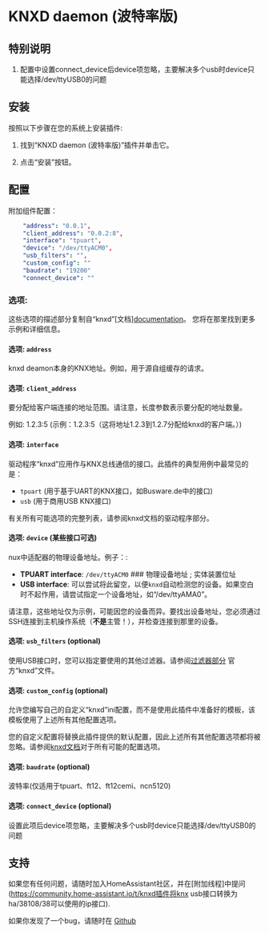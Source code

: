 # KNXD daemon (波特率版)

## 特别说明

1. 配置中设置connect_device后device项忽略，主要解决多个usb时device只能选择/dev/ttyUSB0的问题

## 安装

按照以下步骤在您的系统上安装插件:

 1. 找到“KNXD daemon (波特率版)”插件并单击它。

 1. 点击“安装”按钮。

## 配置

附加组件配置：

```yaml
    "address": "0.0.1",
    "client_address": "0.0.2:8",
    "interface": "tpuart",
    "device": "/dev/ttyACM0",
    "usb_filters": "",
    "custom_config": ""
    "baudrate": "19200"
    "connect_device": ""
```

### 选项:
这些选项的描述部分复制自“knxd”[文档][documentation](https://githubcom/knxd/knxd/blob/master/doc/inifile.rst)。
您将在那里找到更多示例和详细信息。

#### 选项: `address`

knxd deamon本身的KNX地址。例如，用于源自组缓存的请求。

#### 选项: `client_address`

要分配给客户端连接的地址范围。请注意，长度参数表示要分配的地址数量。

例如: 1.2.3:5 (示例：1.2.3:5（这将地址1.2.3到1.2.7分配给knxd的客户端。）)

#### 选项: `interface`

驱动程序“knxd”应用作与KNX总线通信的接口。此插件的典型用例中最常见的是：

- `tpuart` (用于基于UART的KNX接口，如Busware.de中的接口)
- `usb` (用于商用USB KNX接口)

有关所有可能选项的完整列表，请参阅knxd文档的驱动程序部分。

#### 选项: `device` (某些接口可选)

nux中适配器的物理设备地址。例子：:

- **TPUART interface**: `/dev/ttyACM0` ### 物理设备地址 ; 实体装置位址
- **USB interface**: 可以尝试将此留空，以便`knxd`自动检测您的设备。如果空白时不起作用，请尝试指定一个设备地址，如“/dev/ttyAMA0”。

请注意，这些地址仅为示例，可能因您的设备而异。要找出设备地址，您必须通过SSH连接到主机操作系统（**不是**主管！），并检查连接到那里的设备。

#### 选项: `usb_filters` (optional)

使用USB接口时，您可以指定要使用的其他过滤器。请参阅[过滤器部分](https://github.com/knxd/knxd/blob/master/doc/inifile.rst#filters) 官方“knxd”文件。

#### 选项: `custom_config` (optional)

允许您编写自己的自定义“knxd”ini配置，而不是使用此插件中准备好的模板，该模板使用了上述所有其他配置选项。

您的自定义配置将替换此插件提供的默认配置，因此上述所有其他配置选项都将被忽略。请参阅[knxd文档](https://github.com/knxd/knxd/blob/master/doc/inifile.rst)对于所有可能的配置选项。


#### 选项: `baudrate` (optional)
波特率(仅适用于tpuart、ft12、ft12cemi、ncn5120)

#### 选项: `connect_device` (optional)

设置此项后device项忽略，主要解决多个usb时device只能选择/dev/ttyUSB0的问题

## 支持

如果您有任何问题，请随时加入HomeAssistant社区，并在[附加线程]中提问(https://community.home-assistant.io/t/knxd插件将knx usb接口转换为ha/38108/38可以使用的ip接口).

如果你发现了一个bug，请随时在 [Github](https://github.com/da-anda/hass-io-addons/issues)
